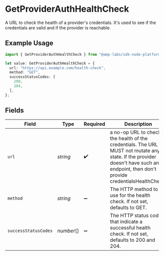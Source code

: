 # GetProviderAuthHealthCheck

A URL to check the health of a provider's credentials. It's used to see if the credentials are valid and if the provider is reachable.

## Example Usage

```typescript
import { GetProviderAuthHealthCheck } from "@amp-labs/sdk-node-platform/models/operations";

let value: GetProviderAuthHealthCheck = {
  url: "https://api.example.com/health-check",
  method: "GET",
  successStatusCodes: [
    200,
    204,
  ],
};
```

## Fields

| Field                                                                                                                                                                            | Type                                                                                                                                                                             | Required                                                                                                                                                                         | Description                                                                                                                                                                      | Example                                                                                                                                                                          |
| -------------------------------------------------------------------------------------------------------------------------------------------------------------------------------- | -------------------------------------------------------------------------------------------------------------------------------------------------------------------------------- | -------------------------------------------------------------------------------------------------------------------------------------------------------------------------------- | -------------------------------------------------------------------------------------------------------------------------------------------------------------------------------- | -------------------------------------------------------------------------------------------------------------------------------------------------------------------------------- |
| `url`                                                                                                                                                                            | *string*                                                                                                                                                                         | :heavy_check_mark:                                                                                                                                                               | a no-op URL to check the health of the credentials. The URL MUST not mutate any state. If the provider doesn't have such an endpoint, then don't provide credentialsHealthCheck. | https://api.example.com/health-check                                                                                                                                             |
| `method`                                                                                                                                                                         | *string*                                                                                                                                                                         | :heavy_minus_sign:                                                                                                                                                               | The HTTP method to use for the health check. If not set, defaults to GET.                                                                                                        | GET                                                                                                                                                                              |
| `successStatusCodes`                                                                                                                                                             | *number*[]                                                                                                                                                                       | :heavy_minus_sign:                                                                                                                                                               | The HTTP status codes that indicate a successful health check. If not set, defaults to 200 and 204.                                                                              | [<br/>200,<br/>204<br/>]                                                                                                                                                         |